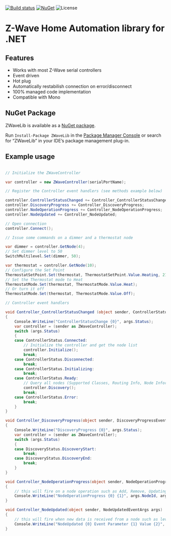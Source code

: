 [![Build status](https://ci.appveyor.com/api/projects/status/9x2lxm4b1x4bmru9?svg=true)](https://ci.appveyor.com/project/genemars/zwave-lib-dotnet)
[![NuGet](https://img.shields.io/nuget/v/ZWaveLib.svg)](https://www.nuget.org/packages/ZWaveLib/)
![License](https://img.shields.io/github/license/genielabs/zwave-lib-dotnet.svg)

# Z-Wave Home Automation library for .NET


## Features

- Works with most Z-Wave serial controllers
- Event driven
- Hot plug
- Automatically restabilish connection on error/disconnect
- 100% managed code implementation
- Compatible with Mono

## NuGet Package

ZWaveLib  is available as a [NuGet package](https://www.nuget.org/packages/ZWaveLib).

Run `Install-Package ZWaveLib` in the [Package Manager Console](http://docs.nuget.org/docs/start-here/using-the-package-manager-console) or search for “ZWaveLib” in your IDE’s package management plug-in.

## Example usage
```csharp

// Initialize the ZWaveController

var controller = new ZWaveController(serialPortName);

// Register the Controller event handlers (see methods example below)

controller.ControllerStatusChanged += Controller_ControllerStatusChanged;;
controller.DiscoveryProgress += Controller_DiscoveryProgress;
controller.NodeOperationProgress += Controller_NodeOperationProgress;
controller.NodeUpdated += Controller_NodeUpdated;

// Open connection
controller.Connect();

// Issue some commands on a dimmer and a thermostat node

var dimmer = controller.GetNode(4);
// Set dimmer level to 50
SwitchMultilevel.Set(dimmer, 50);

var thermostat = controller.GetNode(10);
// Configure the Set Point
ThermostatSetPoint.Set(thermostat, ThermostatSetPoint.Value.Heating, 21);
// Set the Thermostat mode to Heat
ThermostatMode.Set(thermostat, ThermostatMode.Value.Heat);
// Or turn it off
ThermostatMode.Set(thermostat, ThermostatMode.Value.Off);

// Controller event handlers

void Controller_ControllerStatusChanged (object sender, ControllerStatusEventArgs args)
{
    Console.WriteLine("ControllerStatusChange {0}", args.Status);
    var controller = (sender as ZWaveController);
    switch (args.Status)
    {
    case ControllerStatus.Connected:
        // Initialize the controller and get the node list
        controller.Initialize();
        break;
    case ControllerStatus.Disconnected:
        break;
    case ControllerStatus.Initializing:
        break;
    case ControllerStatus.Ready:
        // Query all nodes (Supported Classes, Routing Info, Node Information Frame, Manufacturer Specific)
        controller.Discovery();
        break;
    case ControllerStatus.Error:
        break;
    }
}

void Controller_DiscoveryProgress(object sender, DiscoveryProgressEventArgs args)
{
    Console.WriteLine("DiscoveryProgress {0}", args.Status);
    var controller = (sender as ZWaveController);
    switch (args.Status)
    {
    case DiscoveryStatus.DiscoveryStart:
        break;
    case DiscoveryStatus.DiscoveryEnd:
        break;
    }
}

void Controller_NodeOperationProgress(object sender, NodeOperationProgressEventArgs args)
{
    // this will fire on a node operation such as Add, Remove, Updating Routing, etc..
    Console.WriteLine("NodeOperationProgress {0} {1}", args.NodeId, args.Status);
}

void Controller_NodeUpdated(object sender, NodeUpdatedEventArgs args)
{
    // this will fire when new data is received from a node such as level, temperature, humidity, etc...
    Console.WriteLine("NodeUpdated {0} Event Parameter {1} Value {2}", args.NodeId, args.Event.Parameter, args.Event.Value);
}

```
